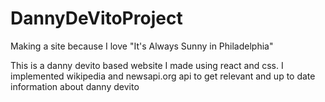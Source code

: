 # DannyDeVitoProject
Making a site because I love "It's Always Sunny in Philadelphia"

This is a danny devito based website I made using react and css. I implemented wikipedia and newsapi.org api to get relevant and
up to date information about danny devito
